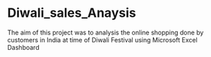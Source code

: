 # Diwali_sales_Anaysis
The aim of this project was to analysis the online shopping done by customers in India at time of Diwali Festival using Microsoft Excel Dashboard
